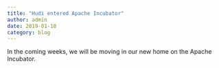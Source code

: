 ```yaml
---
title: "Hudi entered Apache Incubator"
author: admin
date: 2019-01-18
category: blog
---
```


In the coming weeks, we will be moving in our new home on the Apache Incubator.

